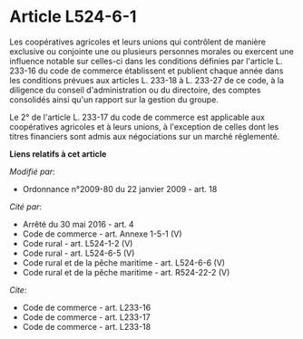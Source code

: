 # Article L524-6-1

Les coopératives agricoles et leurs unions qui contrôlent de manière exclusive ou conjointe une ou plusieurs personnes
morales ou exercent une influence notable sur celles-ci dans les conditions définies par l'article L. 233-16 du code de
commerce établissent et publient chaque année dans les conditions prévues aux articles L. 233-18 à L. 233-27 de ce code, à la
diligence du conseil d'administration ou du directoire, des comptes consolidés ainsi qu'un rapport sur la gestion du groupe. 

Le 2° de l'article L. 233-17 du code de commerce est applicable aux coopératives agricoles et à leurs unions, à l'exception
de celles dont les titres financiers sont admis aux négociations sur un marché réglementé.

**Liens relatifs à cet article**

_Modifié par_:

  - Ordonnance n°2009-80 du 22 janvier 2009 - art. 18

_Cité par_:

  - Arrêté du 30 mai 2016 - art. 4
  - Code de commerce - art. Annexe 1-5-1 (V)
  - Code rural - art. L524-1-2 (V)
  - Code rural - art. L524-6-5 (V)
  - Code rural et de la pêche maritime - art. L524-6-6 (V)
  - Code rural et de la pêche maritime - art. R524-22-2 (V)

_Cite_:

  - Code de commerce - art. L233-16
  - Code de commerce - art. L233-17
  - Code de commerce - art. L233-18
